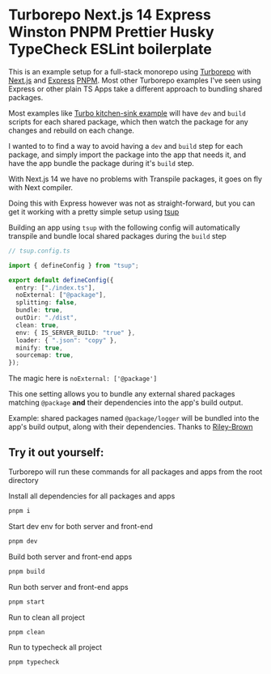 # Turborepo Next.js 14 Express Winston PNPM Prettier Husky TypeCheck ESLint boilerplate

This is an example setup for a full-stack monorepo using [Turborepo](https://turborepo.com) with [Next.js](https://nextjs.org/) and [Express](https://expressjs.com/) [PNPM](https://pnpm.io/). Most other Turborepo examples I've seen using Express or other plain TS Apps take a different approach to bundling shared packages.

Most examples like [Turbo kitchen-sink example](https://github.com/vercel/turbo/blob/main/examples/kitchen-sink/packages/logger/package.json) will have `dev` and `build` scripts for each shared package, which then watch the package for any changes and rebuild on each change.

I wanted to to find a way to avoid having a `dev` and `build` step for each package, and simply import the package into the app that needs it, and have the app bundle the package during it's `build` step.

With Next.js 14 we have no problems with Transpile packages, it goes on fly with Next compiler.

Doing this with Express however was not as straight-forward, but you can get it working with a pretty simple setup using [tsup](https://github.com/egoist/tsup)

Building an app using `tsup` with the following config will automatically transpile and bundle local shared packages during the `build` step

```ts
// tsup.config.ts

import { defineConfig } from "tsup";

export default defineConfig({
  entry: ["./index.ts"],
  noExternal: ["@package"],
  splitting: false,
  bundle: true,
  outDir: "./dist",
  clean: true,
  env: { IS_SERVER_BUILD: "true" },
  loader: { ".json": "copy" },
  minify: true,
  sourcemap: true,
});
```

The magic here is `noExternal: ['@package']`

This one setting allows you to bundle any external shared packages matching `@package` **and** their dependencies into the app's build output.

Example: shared packages named `@package/logger` will be bundled into the app's build output, along with their dependencies.
Thanks to [Riley-Brown](https://github.com/Riley-Brown)

## Try it out yourself:

Turborepo will run these commands for all packages and apps from the root directory

Install all dependencies for all packages and apps

```bash
pnpm i
```

Start dev env for both server and front-end

```bash
pnpm dev
```

Build both server and front-end apps

```bash
pnpm build
```

Run both server and front-end apps

```bash
pnpm start
```

Run to clean all project

```bash
pnpm clean
```

Run to typecheck all project

```bash
pnpm typecheck
```
